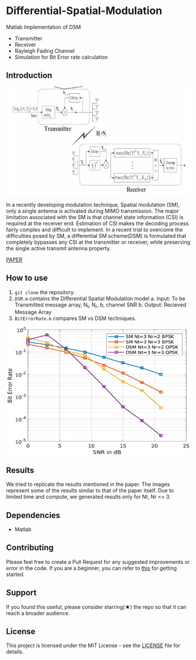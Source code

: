 # Differential-Spatial-Modulation

Matlab Implementation of DSM
+ Transmitter
+ Receiver
+ Rayleigh Fading Channel
+ Simulation for Bit Error rate calculation

## Introduction
<p align="center">
  <img src="mimo.png" align="center" width="650" height="300">
</p>

In a recently developing modulation technique, Spatial modulation (SM), only a single antenna is activated during MIMO transmission. The major limitation associated with the SM is that channel state information (CSI) is required at the receiver end. Estimation of CSI makes the decoding process fairly complex and difficult to implement. In a recent trial to overcome the difficulties posed by SM, a differential SM scheme(DSM) is formulated that completely bypasses any CSI at the transmitter or receiver, while preserving the single active transmit antenna property. 

[PAPER](https://ieeexplore.ieee.org/document/6879496)

## How to use
1. ``` git clone ``` the repository.
2. ```DSM.m``` contains the Differential Spatial Modulation model
  a. Input: To be Transmitted message array, N<sub>t</sub>, N<sub>r</sub>, b, channel SNR
  b. Output: Recieved Message Array
3. ```BitErrorRate.m``` compares SM vs DSM techniques.

<p align="center">
  <img src="fig1.png" align="center" width="500" height="350">
</p>

## Results
We tried to replicate the results mentioned in the paper. The images represent some of the results similar to that of the paper itself. Due to limited time and compute, we generated results only for Nt, Nr <= 3.

## Dependencies
- Matlab

## Contributing 
Please feel free to create a Pull Request for any suggested improvements or error in the code. If you are a beginner, you can refer to [this](https://opensource.guide/how-to-contribute/) for getting started.

## Support
If you found this useful, please consider starring(★) the repo so that it can reach a broader audience.

## License
This project is licensed under the MIT License - see the [LICENSE](../master/LICENSE) file for details.
